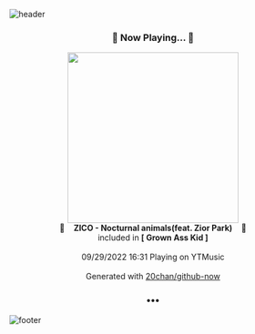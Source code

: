 ![header](https://capsule-render.vercel.app/api?type=wave&height=170&section=header&text=Hi.%20I'm%20SHIFT&fontColor=090707&fontAlignX=45&fontAlignY=65&fontSize=100)

<h3 align="center">🎵 Now Playing... 🎵</h3>
<p align="center">
  <a href="https://music.youtube.com/watch?v=WPjsnH2mVD8">
    <img width="300" src="https://lh3.googleusercontent.com/txNIs2m_WE0Roc9u0kp3ROXsfifGdn1EGa3Yntxgy-U7PevcsQZjJJF_uebdtyYp0Q-XrYMt42qZZS4">
  </a>
  <br>
  🎵&nbsp&nbsp&nbsp <b>ZICO - Nocturnal animals(feat. Zior Park)</b> &nbsp&nbsp&nbsp🎵
  <br>
  included in <b>[ Grown Ass Kid ]</b>
  
  <br />
  <br />
  09/29/2022 16:31 Playing on YTMusic
  <br />
  <br />
  Generated with <a href="https://github.com/20chan/github-now">20chan/github-now</a>
</p>

<h3 align="center">•••</h3>

![footer](https://capsule-render.vercel.app/api?type=wave&height=150&section=footer)
